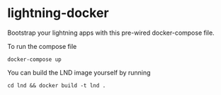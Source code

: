 # lightning-docker

Bootstrap your lightning apps with this pre-wired docker-compose file.

To run the compose file 
```
docker-compose up
```

You can build the LND image yourself by running 
```
cd lnd && docker build -t lnd .
```
